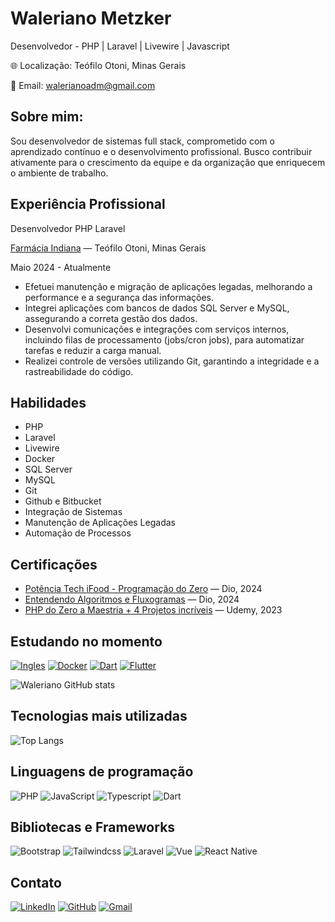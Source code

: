# Waleriano Metzker
Desenvolvedor - PHP | Laravel | Livewire | Javascript

🌐 Localização: Teófilo Otoni, Minas Gerais

📧 Email: [walerianoadm@gmail.com](mailto:walerianoadm@gmail.com)

## Sobre mim:

Sou desenvolvedor de sistemas full stack, comprometido com o aprendizado contínuo e o desenvolvimento profissional. Busco contribuir ativamente para o crescimento da equipe e da organização que enriquecem o ambiente de trabalho.


## Experiência Profissional

Desenvolvedor PHP Laravel

[Farmácia Indiana](https://www.linkedin.com/company/farmaciaindiana/posts/?feedView=all) — Teófilo Otoni, Minas Gerais

Maio 2024 - Atualmente


- Efetuei manutenção e migração de aplicações legadas, melhorando a performance e a segurança das informações.
- Integrei aplicações com bancos de dados SQL Server e MySQL, assegurando a correta gestão dos dados.
- Desenvolvi comunicações e integrações com serviços internos, incluindo filas de processamento (jobs/cron jobs), para automatizar tarefas e reduzir a carga manual.
- Realizei controle de versões utilizando Git, garantindo a integridade e a rastreabilidade do código.

## Habilidades
- PHP
- Laravel
- Livewire
- Docker
- SQL Server
- MySQL
- Git
- Github e Bitbucket
- Integração de Sistemas
- Manutenção de Aplicações Legadas
- Automação de Processos


## Certificações
- [Potência Tech iFood - Programação do Zero](https://www.dio.me/certificate/30719E85/share) — Dio, 2024
- [Entendendo Algoritmos e Fluxogramas](https://www.dio.me/certificate/BB81D8E2/share) — Dio, 2024
- [PHP do Zero a Maestria + 4 Projetos incríveis](https://www.udemy.com/certificate/UC-dd39d477-c903-492b-a5d2-e57cb3ee0039/) — Udemy, 2023


## Estudando no momento
[![Ingles](https://img.shields.io/badge/inglês-1572B6?style=for-the-badge&logo=bookstack&logoColor=fff)](https://www.udemy.com/course/domine-o-ingles-rapido/)
[![Docker](https://img.shields.io/badge/docker-1572B6?style=for-the-badge&logo=docker&logoColor=fff)](https://www.docker.com/)
[![Dart](https://img.shields.io/badge/dart-1572B6?style=for-the-badge&logo=dart&logoColor=#0175C2)](https://dart.dev/)
[![Flutter](https://img.shields.io/badge/flutter-1572B6?style=for-the-badge&logo=flutter&logoColor=#0175C2)](https://docs.flutter.dev/)

![Waleriano GitHub stats](https://github-readme-stats.vercel.app/api?username=MetzkerDeveloper&show_icons=true&theme=radical)


## Tecnologias mais utilizadas

![Top Langs](https://github-readme-stats-git-masterrstaa-rickstaa.vercel.app/api/top-langs/?username=MetzkerDeveloper&bg_color=000&border_color=30A3DC&title_color=E94D5F&text_color=FFF&hide_title=true)

## Linguagens de programação

![PHP](https://img.shields.io/badge/PHP-777BB4?style=for-the-badge&logo=php&logoColor=white)
![JavaScript](https://img.shields.io/badge/JavaScript-F7DF1E?style=for-the-badge&logo=javascript&logoColor=black)
![Typescript](https://img.shields.io/badge/TypeScript-3178C6?style=for-the-badge&logo=typescript&logoColor=white)
![Dart](https://img.shields.io/badge/dart-1572B6?style=for-the-badge&logo=dart&logoColor=#0175C2)

## Bibliotecas e Frameworks

![Bootstrap](https://img.shields.io/badge/boostrap-0D1117?style=for-the-badge&logo=bootstrap&labelColor=0D1117)
![Tailwindcss](https://img.shields.io/badge/tailwind_css-0D1117?style=for-the-badge&logo=tailwindcss&labelColor=0D1117)
![Laravel](https://img.shields.io/badge/Laravel-0D1117?style=for-the-badge&logo=Laravel&labelColor=0D1117)
![Vue](https://img.shields.io/badge/Vue_js-0D1117?style=for-the-badge&logo=vue.js&labelColor=0D1117)
![React Native](https://shields.io/badge/react-black?logo=react&style=for-the-badge)


## Contato

[![LinkedIn](https://img.shields.io/badge/LinkedIn-0077B5?style=for-the-badge&logo=linkedin&logoColor=white)](https://www.linkedin.com/in/waleriano-magalh%C3%A3es-84b39219b/)
[![GitHub](https://img.shields.io/badge/Github-100000?style=for-the-badge&logo=github&logoColor=white)](https://github.com/MetzkerDeveloper)
[![Gmail](https://img.shields.io/badge/Gmail-333333?style=for-the-badge&logo=gmail&logoColor=red)](mailto:walerianoadm@gmail.com)
